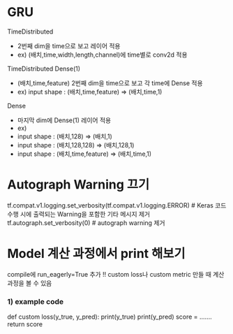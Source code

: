 # GRU

TimeDistributed
- 2번째 dim을 time으로 보고 레이어 적용
- ex) (배치,time,width,length,channel)에 time별로 conv2d 적용

TimeDistributed Dense(1)
- (배치,time,feature) 2번째 dim을 time으로 보고 각 time에 Dense 적용
- ex) input shape : (배치,time,feature) => (배치,time,1)

Dense
- 마지막 dim에 Dense(1) 레이어 적용
- ex) 
- input shape : (배치,128) => (배치,1)
- input shape : (배치,128,128) => (배치,128,1)
- input shape : (배치,time,feature) => (배치,time,1)
      


# Autograph Warning 끄기 
tf.compat.v1.logging.set_verbosity(tf.compat.v1.logging.ERROR) # Keras 코드 수행 시에 출력되는 Warning을 포함한 기타 메시지 제거
tf.autograph.set_verbosity(0) # autograph warning 제거

# Model 계산 과정에서 print 해보기
compile에 run_eagerly=True 추가 !!
custom loss나 custom metric 만들 때 계산 과정을 볼 수 있음

### 1) example code
def custom loss(y_true, y_pred):
    print(y_true)
    print(y_pred)
    score = .......
    return score



